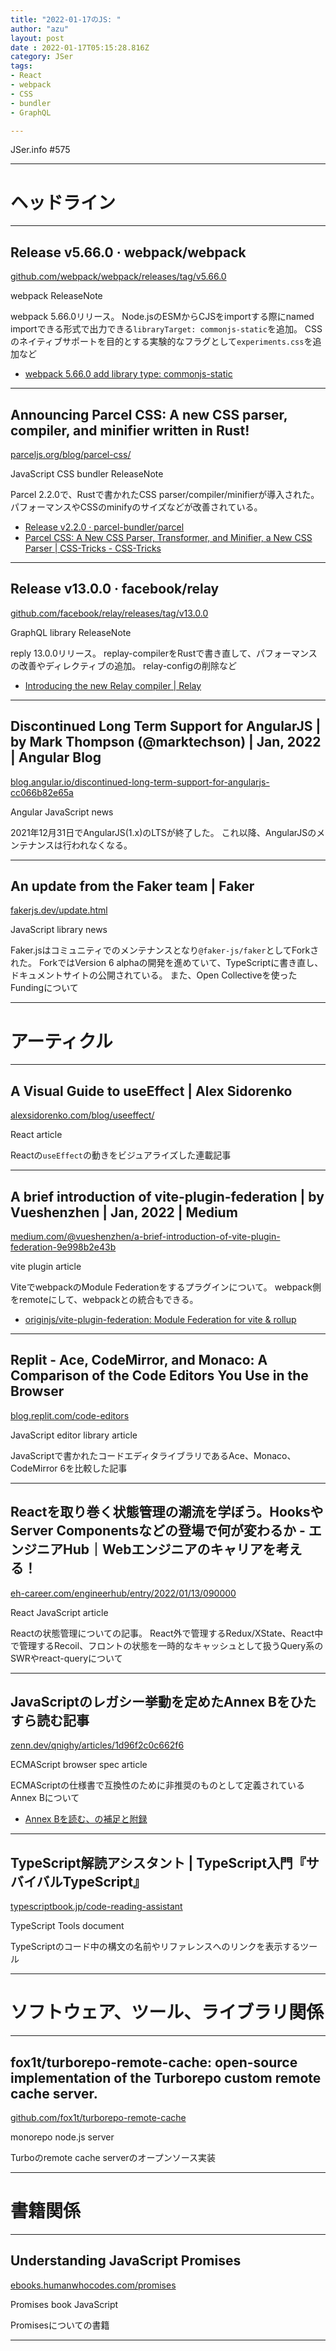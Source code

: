 ```yaml
---
title: "2022-01-17のJS: "
author: "azu"
layout: post
date : 2022-01-17T05:15:28.816Z
category: JSer
tags:
- React
- webpack
- CSS
- bundler
- GraphQL

---
```


JSer.info #575

----

<h1 class="site-genre">ヘッドライン</h1>

----

## Release v5.66.0 · webpack/webpack
[github.com/webpack/webpack/releases/tag/v5.66.0](https://github.com/webpack/webpack/releases/tag/v5.66.0 "Release v5.66.0 · webpack/webpack")
<p class="jser-tags jser-tag-icon"><span class="jser-tag">webpack</span> <span class="jser-tag">ReleaseNote</span></p>

webpack 5.66.0リリース。
Node.jsのESMからCJSをimportする際にnamed importできる形式で出力できる`libraryTarget: commonjs-static`を追加。
CSSのネイティブサポートを目的とする実験的なフラグとして`experiments.css`を追加など

- [webpack 5.66.0 add library type: commonjs-static](https://gist.github.com/azu/eed67b26171fbb0643024ce3e1c85b35 "webpack 5.66.0 add library type: commonjs-static")

----

## Announcing Parcel CSS: A new CSS parser, compiler, and minifier written in Rust!
[parceljs.org/blog/parcel-css/](https://parceljs.org/blog/parcel-css/ "Announcing Parcel CSS: A new CSS parser, compiler, and minifier written in Rust!")
<p class="jser-tags jser-tag-icon"><span class="jser-tag">JavaScript</span> <span class="jser-tag">CSS</span> <span class="jser-tag">bundler</span> <span class="jser-tag">ReleaseNote</span></p>

Parcel 2.2.0で、Rustで書かれたCSS parser/compiler/minifierが導入された。
パフォーマンスやCSSのminifyのサイズなどが改善されている。

- [Release v2.2.0 · parcel-bundler/parcel](https://github.com/parcel-bundler/parcel/releases/tag/v2.2.0 "Release v2.2.0 · parcel-bundler/parcel")
- [Parcel CSS: A New CSS Parser, Transformer, and Minifier, a New CSS Parser | CSS-Tricks - CSS-Tricks](https://css-tricks.com/parcel-css/ "Parcel CSS: A New CSS Parser, Transformer, and Minifier, a New CSS Parser | CSS-Tricks - CSS-Tricks")

----

## Release v13.0.0 · facebook/relay
[github.com/facebook/relay/releases/tag/v13.0.0](https://github.com/facebook/relay/releases/tag/v13.0.0 "Release v13.0.0 · facebook/relay")
<p class="jser-tags jser-tag-icon"><span class="jser-tag">GraphQL</span> <span class="jser-tag">library</span> <span class="jser-tag">ReleaseNote</span></p>

reply 13.0.0リリース。
replay-compilerをRustで書き直して、パフォーマンスの改善やディレクティブの追加。
relay-configの削除など

- [Introducing the new Relay compiler | Relay](https://relay.dev/blog/2021/12/08/introducing-the-new-relay-compiler/ "Introducing the new Relay compiler | Relay")

----

## Discontinued Long Term Support for AngularJS | by Mark Thompson (@marktechson) | Jan, 2022 | Angular Blog
[blog.angular.io/discontinued-long-term-support-for-angularjs-cc066b82e65a](https://blog.angular.io/discontinued-long-term-support-for-angularjs-cc066b82e65a "Discontinued Long Term Support for AngularJS | by Mark Thompson (@marktechson) | Jan, 2022 | Angular Blog")
<p class="jser-tags jser-tag-icon"><span class="jser-tag">Angular</span> <span class="jser-tag">JavaScript</span> <span class="jser-tag">news</span></p>

2021年12月31日でAngularJS(1.x)のLTSが終了した。
これ以降、AngularJSのメンテナンスは行われなくなる。


----

## An update from the Faker team | Faker
[fakerjs.dev/update.html](https://fakerjs.dev/update.html "An update from the Faker team | Faker")
<p class="jser-tags jser-tag-icon"><span class="jser-tag">JavaScript</span> <span class="jser-tag">library</span> <span class="jser-tag">news</span></p>

Faker.jsはコミュニティでのメンテナンスとなり`@faker-js/faker`としてForkされた。
ForkではVersion 6 alphaの開発を進めていて、TypeScriptに書き直し、ドキュメントサイトの公開されている。
また、Open Collectiveを使ったFundingについて


----
<h1 class="site-genre">アーティクル</h1>

----

## A Visual Guide to useEffect | Alex Sidorenko
[alexsidorenko.com/blog/useeffect/](https://alexsidorenko.com/blog/useeffect/ "A Visual Guide to useEffect | Alex Sidorenko")
<p class="jser-tags jser-tag-icon"><span class="jser-tag">React</span> <span class="jser-tag">article</span></p>

Reactの`useEffect`の動きをビジュアライズした連載記事


----

## A brief introduction of vite-plugin-federation | by Vueshenzhen | Jan, 2022 | Medium
[medium.com/@vueshenzhen/a-brief-introduction-of-vite-plugin-federation-9e998b2e43b](https://medium.com/@vueshenzhen/a-brief-introduction-of-vite-plugin-federation-9e998b2e43b "A brief introduction of vite-plugin-federation | by Vueshenzhen | Jan, 2022 | Medium")
<p class="jser-tags jser-tag-icon"><span class="jser-tag">vite</span> <span class="jser-tag">plugin</span> <span class="jser-tag">article</span></p>

ViteでwebpackのModule Federationをするプラグインについて。
webpack側をremoteにして、webpackとの統合もできる。

- [originjs/vite-plugin-federation: Module Federation for vite &amp; rollup](https://github.com/originjs/vite-plugin-federation "originjs/vite-plugin-federation: Module Federation for vite &amp;amp; rollup")

----

## Replit - Ace, CodeMirror, and Monaco: A Comparison of the Code Editors You Use in the Browser
[blog.replit.com/code-editors](https://blog.replit.com/code-editors "Replit - Ace, CodeMirror, and Monaco: A Comparison of the Code Editors You Use in the Browser")
<p class="jser-tags jser-tag-icon"><span class="jser-tag">JavaScript</span> <span class="jser-tag">editor</span> <span class="jser-tag">library</span> <span class="jser-tag">article</span></p>

JavaScriptで書かれたコードエディタライブラリであるAce、Monaco、CodeMirror 6を比較した記事


----

## Reactを取り巻く状態管理の潮流を学ぼう。HooksやServer Componentsなどの登場で何が変わるか - エンジニアHub｜Webエンジニアのキャリアを考える！
[eh-career.com/engineerhub/entry/2022/01/13/090000](https://eh-career.com/engineerhub/entry/2022/01/13/090000 "Reactを取り巻く状態管理の潮流を学ぼう。HooksやServer Componentsなどの登場で何が変わるか - エンジニアHub｜Webエンジニアのキャリアを考える！")
<p class="jser-tags jser-tag-icon"><span class="jser-tag">React</span> <span class="jser-tag">JavaScript</span> <span class="jser-tag">article</span></p>

Reactの状態管理についての記事。
React外で管理するRedux/XState、React中で管理するRecoil、フロントの状態を一時的なキャッシュとして扱うQuery系のSWRやreact-queryについて


----

## JavaScriptのレガシー挙動を定めたAnnex Bをひたすら読む記事
[zenn.dev/qnighy/articles/1d96f2c0c662f6](https://zenn.dev/qnighy/articles/1d96f2c0c662f6 "JavaScriptのレガシー挙動を定めたAnnex Bをひたすら読む記事")
<p class="jser-tags jser-tag-icon"><span class="jser-tag">ECMAScript</span> <span class="jser-tag">browser</span> <span class="jser-tag">spec</span> <span class="jser-tag">article</span></p>

ECMAScriptの仕様書で互換性のために非推奨のものとして定義されているAnnex Bについて

- [Annex Bを読む、の補足と附録](https://zenn.dev/qnighy/articles/550be3a1f42707 "Annex Bを読む、の補足と附録")

----

## TypeScript解読アシスタント | TypeScript入門『サバイバルTypeScript』
[typescriptbook.jp/code-reading-assistant](https://typescriptbook.jp/code-reading-assistant "TypeScript解読アシスタント | TypeScript入門『サバイバルTypeScript』")
<p class="jser-tags jser-tag-icon"><span class="jser-tag">TypeScript</span> <span class="jser-tag">Tools</span> <span class="jser-tag">document</span></p>

TypeScriptのコード中の構文の名前やリファレンスへのリンクを表示するツール


----
<h1 class="site-genre">ソフトウェア、ツール、ライブラリ関係</h1>

----

## fox1t/turborepo-remote-cache: open-source implementation of the Turborepo custom remote cache server.
[github.com/fox1t/turborepo-remote-cache](https://github.com/fox1t/turborepo-remote-cache "fox1t/turborepo-remote-cache: open-source implementation of the Turborepo custom remote cache server.")
<p class="jser-tags jser-tag-icon"><span class="jser-tag">monorepo</span> <span class="jser-tag">node.js</span> <span class="jser-tag">server</span></p>

Turboのremote cache serverのオープンソース実装


----
<h1 class="site-genre">書籍関係</h1>

----

## Understanding JavaScript Promises
[ebooks.humanwhocodes.com/promises](https://ebooks.humanwhocodes.com/promises "Understanding JavaScript Promises")
<p class="jser-tags jser-tag-icon"><span class="jser-tag">Promises</span> <span class="jser-tag">book</span> <span class="jser-tag">JavaScript</span></p>

Promisesについての書籍


----
